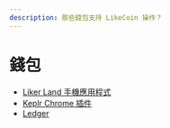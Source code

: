 ```yaml
---
description: 那些錢包支持 LikeCoin 操作？
---
```


# 錢包

* [Liker Land 手機應用程式](../../user-guide/liker-land/download.md)
* [Keplr Chrome 插件](keplr.md)
* [Ledger](hardware-wallet.md)

